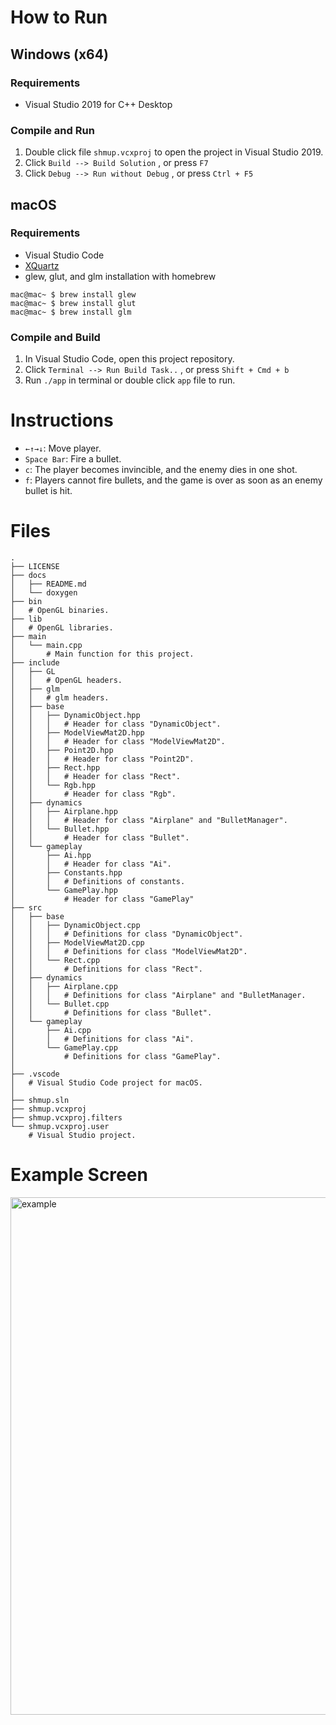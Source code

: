 # How to Run

## Windows (x64)
### Requirements
+ Visual Studio 2019 for C++ Desktop

### Compile and Run
1. Double click file ```shmup.vcxproj``` to open the project in Visual Studio 2019.
2. Click ```Build --> Build Solution``` , or press ```F7```
3. Click ```Debug --> Run without Debug``` , or press ```Ctrl + F5```

## macOS
### Requirements
+ Visual Studio Code
+ [XQuartz](https://www.xquartz.org)
+ glew, glut, and glm installation with homebrew
```console
mac@mac~ $ brew install glew
mac@mac~ $ brew install glut
mac@mac~ $ brew install glm
```
### Compile and Build
1. In Visual Studio Code, open this project repository.
2. Click ```Terminal --> Run Build Task..``` , or press ```Shift + Cmd + b```
3. Run ```./app``` in terminal or double click ```app``` file to run.


# Instructions
+ ``` ←↑→↓ ```: Move player.
+ ``` Space Bar ```: Fire a bullet.
+ ``` c ```: The player becomes invincible, and the enemy dies in one shot.
+ ``` f ```: Players cannot fire bullets, and the game is over as soon as an enemy bullet is hit.

# Files
```shell
.
├── LICENSE
├── docs
│   ├── README.md
│   └── doxygen
├── bin
│   # OpenGL binaries.
├── lib
│   # OpenGL libraries.
├── main
│   └── main.cpp
│       # Main function for this project.
├── include
│   ├── GL
│   │   # OpenGL headers.
│   ├── glm
│   │   # glm headers.
│   ├── base
│   │   ├── DynamicObject.hpp
│   │   │   # Header for class "DynamicObject".
│   │   ├── ModelViewMat2D.hpp
│   │   │   # Header for class "ModelViewMat2D".
│   │   ├── Point2D.hpp
│   │   │   # Header for class "Point2D".
│   │   ├── Rect.hpp
│   │   │   # Header for class "Rect".
│   │   └── Rgb.hpp
│   │       # Header for class "Rgb".
│   ├── dynamics
│   │   ├── Airplane.hpp
│   │   │   # Header for class "Airplane" and "BulletManager".
│   │   └── Bullet.hpp
│   │       # Header for class "Bullet".
│   └── gameplay
│       ├── Ai.hpp
│       │   # Header for class "Ai".
│       ├── Constants.hpp
│       │   # Definitions of constants.
│       └── GamePlay.hpp
│           # Header for class "GamePlay"
├── src
│   ├── base
│   │   ├── DynamicObject.cpp
│   │   │   # Definitions for class "DynamicObject".
│   │   ├── ModelViewMat2D.cpp
│   │   │   # Definitions for class "ModelViewMat2D".
│   │   └── Rect.cpp
│   │       # Definitions for class "Rect".
│   ├── dynamics
│   │   ├── Airplane.cpp
│   │   │   # Definitions for class "Airplane" and "BulletManager.
│   │   └── Bullet.cpp
│   │       # Definitions for class "Bullet".
│   └── gameplay
│       ├── Ai.cpp
│       │   # Definitions for class "Ai".
│       └── GamePlay.cpp
│           # Definitions for class "GamePlay".
│
├── .vscode
│   # Visual Studio Code project for macOS.
│
├── shmup.sln
├── shmup.vcxproj
├── shmup.vcxproj.filters
└── shmup.vcxproj.user
    # Visual Studio project.
```

# Example Screen
<img width="828" alt="example" src="https://user-images.githubusercontent.com/49421142/111774009-38b85600-88f2-11eb-9250-887b48e16cc9.png">